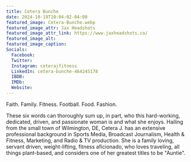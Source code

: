 ```yaml
---
title: Cetera Bunche
date: 2024-10-19T20:04:02-04:00
featured_image: Cetera-Bunche.webp
featured_image_attr: Jax Headshots
featured_image_attr_link: https://www.jaxheadshots.co/ 
featured_image_alt: 
featured_image_caption: 
Socials:
  Facebook: 
  Twitter: 
  Instagram: ceterajfitness
  LinkedIn: cetera-bunche-464245178
  IBDB: 
  IMDb:
  Website: 
---
```

Faith. Family. Fitness. Football. Food. Fashion.

These six words can thoroughly sum up, in part, who this hard-working, dedicated, driven, and passionate woman is and what she enjoys. Hailing from the small town of Wilmington, DE, Cetera J. has an extensive professional background in Sports Media, Broadcast Journalism, Health & Fitness, Marketing, and Radio & TV production. She is a family loving, servant driven, weight-lifting, fitness aficionado, who loves traveling, all things plant-based, and considers one of her greatest titles to be "Auntie".